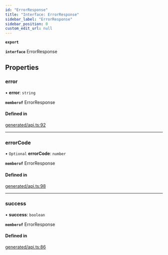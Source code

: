 ```yaml
---
id: "ErrorResponse"
title: "Interface: ErrorResponse"
sidebar_label: "ErrorResponse"
sidebar_position: 0
custom_edit_url: null
---
```


**`export`**

**`interface`** ErrorResponse

## Properties

### error

• **error**: `string`

**`memberof`** ErrorResponse

#### Defined in

[generated/api.ts:92](https://github.com/refinery-labs/lunasec-monorepo/blob/caaad15/js/sdks/packages/tokenizer-sdk/src/generated/api.ts#L92)

___

### errorCode

• `Optional` **errorCode**: `number`

**`memberof`** ErrorResponse

#### Defined in

[generated/api.ts:98](https://github.com/refinery-labs/lunasec-monorepo/blob/caaad15/js/sdks/packages/tokenizer-sdk/src/generated/api.ts#L98)

___

### success

• **success**: `boolean`

**`memberof`** ErrorResponse

#### Defined in

[generated/api.ts:86](https://github.com/refinery-labs/lunasec-monorepo/blob/caaad15/js/sdks/packages/tokenizer-sdk/src/generated/api.ts#L86)
